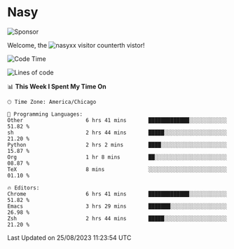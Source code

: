 # Nasy

<!--
<p align="center">
<img height="200" src="https://github-readme-stats.vercel.app/api?username=nasyxx&count_private=true&show_icons=true&theme=dracula&include_all_commits=true"/>
<img height="200" src="https://github-readme-stats.vercel.app/api/top-langs/?username=nasyxx&theme=dracula&hide=html,jupyter+notebook&count_private=true&show_icons=true"/>
</p>

  
----------------
-->

![Sponsor](https://img.shields.io/static/v1.svg?label=Sponsor&message=%E2%9D%A4&logo=GitHub&style=flat&color=pink)
 
Welcome, the ![nasyxx visitor counter](https://count.getloli.com/get/@nasyxx?theme=rule34)th vistor!
 
<!--START_SECTION:waka-->
![Code Time](http://img.shields.io/badge/Code%20Time-3%2C660%20hrs%2057%20mins-blue)

![Lines of code](https://img.shields.io/badge/From%20Hello%20World%20I%27ve%20Written-6.3%20million%20lines%20of%20code-blue)

📊 **This Week I Spent My Time On** 

```text
🕑︎ Time Zone: America/Chicago

💬 Programming Languages: 
Other                    6 hrs 41 mins       █████████████░░░░░░░░░░░░   51.82 % 
sh                       2 hrs 44 mins       █████░░░░░░░░░░░░░░░░░░░░   21.20 % 
Python                   2 hrs 2 mins        ████░░░░░░░░░░░░░░░░░░░░░   15.87 % 
Org                      1 hr 8 mins         ██░░░░░░░░░░░░░░░░░░░░░░░   08.87 % 
TeX                      8 mins              ░░░░░░░░░░░░░░░░░░░░░░░░░   01.10 % 

🔥 Editors: 
Chrome                   6 hrs 41 mins       █████████████░░░░░░░░░░░░   51.82 % 
Emacs                    3 hrs 29 mins       ███████░░░░░░░░░░░░░░░░░░   26.98 % 
Zsh                      2 hrs 44 mins       █████░░░░░░░░░░░░░░░░░░░░   21.20 % 
```


 Last Updated on 25/08/2023 11:23:54 UTC
<!--END_SECTION:waka-->

<!-- ![visitors](https://visitor-badge.laobi.icu/badge?page_id=nasyxx.nasyxx) -->
